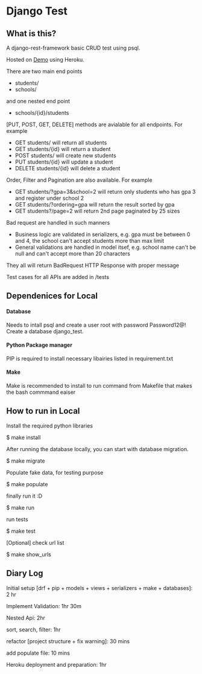 # Django Test

## What is this?

A django-rest-framework basic CRUD test using psql.

Hosted on [Demo](https://cho-django-test.herokuapp.com/) using Heroku.

There are two main end points
- students/
- schools/

and one nested end point
- schools/{id}/students

[PUT, POST, GET, DELETE] methods are avialable for all endpoints.
For example
- GET students/ will return all students
- GET students/{id} will return a student
- POST students/ will create new students
- PUT students/{id} will update a student
- DELETE students/{id} will delete a student

Order, Filter and Pagination are also available.
For example
- GET students/?gpa=3&school=2 will return only students who has gpa 3 and register under school 2
- GET students/?ordering=gpa will return the result sorted by gpa
- GET students?/page=2 will return 2nd page paginated by 25 sizes

Bad request are handled in such manners
- Business logic are validated in serializers, e.g. gpa must be between 0 and 4, the school can't accept students more than max limit
- General validations are handled in model itsef, e.g. school name can't be null and can't accept more than 20 characters

They all will return BadRequest HTTP Response with proper message

Test cases for all APIs are added in /tests

## Dependenices for Local

#### Database

Needs to intall psql and create a user root with password Password12@!
Create a database django_test.

#### Python Package manager

PIP is required to install necessary libairies listed in requirement.txt

#### Make

Make is recommended to install to run command from Makefile that makes the bash commmand eaiser

## How to run in Local

Install the required python libraries

$ make install

After running the database locally, you can start with database migration.

$ make migrate

Populate fake data, for testing purpose

$ make populate

finally run it :D

$ make run

run tests

$ make test

[Optional] check url list

$ make show_urls

## Diary Log

Initial setup [drf + pip + models + views + serializers + make + databases]: 2 hr

Implement Validation: 1hr 30m

Nested Api: 2hr

sort, search, filter: 1hr

refactor [project structure + fix warning]: 30 mins

add populate file: 10 mins

Heroku deployment and preparation: 1hr



